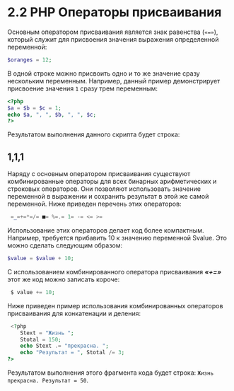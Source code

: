 # 2.2 PHP Операторы присваивания

Основным оператором присваивания является знак равенства (`«=»`), 
который служит для присвоения значения выражения определенной переменной:

```php
$oranges = 12;
```

В одной строке можно присвоить одно и то же значение сразу нескольким 
переменным. Например, данный пример демонстрирует присвоение значения `1`
сразу трем переменным:

```php
<?php
$a = $b = $c = 1;
echo $a, ", ", $b, ", ", $c;
?>
```

Результатом выполнения данного скрипта будет строка:

## 1,1,1

Наряду с основным оператором присваивания существуют 
комбинированные операторы для всех бинарных арифметических и строковых операторов.
Они позволяют использовать значение переменной в выражении и сохранить
результат в этой же самой переменной. Ниже приведен перечень этих операторов:
```php 
 =_=+=*=/= ■= %=.= 1= -= <= >=
```


Использование этих операторов делает код более компактным. Например,
требуется прибавить 10 к значению переменной Svalue. Это можно сделать следующим образом:

```php 
$value = $value + 10;
```

С использованием комбинированного оператора присваивания ***«+=»*** этот же
код можно записать короче:

```php 
 $ value += 10;
 ```

Ниже приведен пример использования комбинированных операторов 
присваивания для конкатенации и деления:
```php
 <?php
    Stext = "Жизнь ";
    Stotal = 150;
    echo Stext .= "прекрасна. ";
    echo "Результат = ", Stotal /= 3;
?>
```

Результатом выполнения этого фрагмента кода будет строка:
`Жизнь прекрасна. Результат = 50`.
